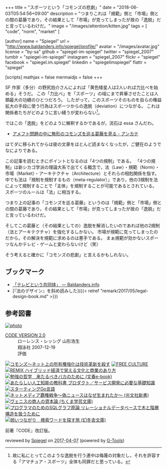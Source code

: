 +++
title = "スポーツという「コモンズの悲劇」"
date = "2018-06-03T05:54:56+09:00"
description = "つまりこれは「規範」側と「市場」側との間の葛藤であり，その結果として「市場」が克ってしまったが故の「逸脱」だと言っているわけだ。"
image = "/images/attention/kitten.jpg"
tags        = [ "code", "norm", "market" ]

[author]
  name      = "Spiegel"
  url       = "http://www.baldanders.info/spiegel/profile/"
  avatar    = "/images/avatar.jpg"
  license   = "by-sa"
  github    = "spiegel-im-spiegel"
  twitter   = "spiegel_2007"
  tumblr    = "spiegel-im-spiegel"
  instagram = "spiegel_2007"
  flickr    = "spiegel"
  facebook  = "spiegel.im.spiegel"
  linkedin  = "spiegelimspiegel"
  flattr    = "spiegel"

[scripts]
  mathjax = false
  mermaidjs = false
+++

SF 作家（多分）の野尻抱介さんによれば「黄色矮星人は2人いれば力比べを始める」そうだ。
この「力比べ」を「スポーツ」の域にまで昇華させたことは人類最大の功績のひとつだろう。
したがって，このスポーツそのものを自らの権益拡大の手段に使う行為はスポーツからの逸脱（deviation）につながる。
これは関係者たちがどのように言い繕うが変わらない[^sp1]。

[^sp1]: 故に私にとってこのような逸脱を行う連中は侮蔑の対象だし，それを許容する「アマチュア・スポーツ」全体も同罪だと思っている。

ではこの「逸脱」をどのように解釈するかであるが，流石は essa さんだわ。

- [アメフト問題の中に無形のコモンズを巡る葛藤を見る - アンカテ](http://d.hatena.ne.jp/essa/20180601/p1)

はてダに移られてからは彼の文章をほとんど読まなくなったが，ご健在のようでなによりである。

この記事を読むときにポイントとなるのは「4つの規制」である。
「4つの規制」は新シカゴ学派の理論大系で出てくる概念で，法（Law）・規範（Norm）・市場（Market）・アーキテクチャ（Architecture）とそれらの相剋関係を指す。
中でも法は「規制を規制するもの（meta-regulator）」であり，他の3規制を法によって規制することで「主体」を規制することが可能であるとされている。
スポーツのルールは「法」に相当する。

つまり上の記事の「コモンズを巡る葛藤」というのは「規範」側と「市場」側との間の葛藤であり，その結果として「市場」が克ってしまったが故の「逸脱」だと言っているわけだ。

そしてこの葛藤と（その結果としての）逸脱を解消したいのであれば他の2規制（法とアーキテクチャ）を強化するしかない。
市場が規範に克ってしまったのだから，その解決を規範に求めるのは悪手である。
まぁ規範が効かないスポーツなんかテレビ・ゲームと変わらないけど（笑）

そう考えると確かに「コモンズの悲劇」と言えるかもしれない。

## ブックマーク

- [「テレビという共同体」 — Baldanders.info](http://www.baldanders.info/spiegel/log2/000307.shtml)
- [『法のデザイン』を斜め読みした]({{< relref "remark/2017/05/legal-design-book.md" >}})

## 参考図書

<div class="hreview" ><a class="item url" href="http://www.amazon.co.jp/exec/obidos/ASIN/B01CYDGUV8/baldandersinf-22/"><img src="https://images-fe.ssl-images-amazon.com/images/I/31Q2jh%2B5SgL._SL160_.jpg" alt="photo" class="photo"  /></a><dl ><dt class="fn"><a class="item url" href="http://www.amazon.co.jp/exec/obidos/ASIN/B01CYDGUV8/baldandersinf-22/">CODE VERSION 2.0</a></dt><dd>ローレンス・レッシグ 山形浩生 </dd><dd>翔泳社 2007-12-19</dd><dd>評価<abbr class="rating" title="5"><img src="http://g-images.amazon.com/images/G/01/detail/stars-5-0.gif" alt="" /></abbr> </dd></dl><p class="similar"><a href="http://www.amazon.co.jp/exec/obidos/ASIN/B01HPIZ24I/baldandersinf-22/" target="_top"><img src="http://images.amazon.com/images/P/B01HPIZ24I.09._SCTHUMBZZZ_.jpg"  alt="コモンズ～ネット上の所有権強化は技術革新を殺す"  /></a> <a href="http://www.amazon.co.jp/exec/obidos/ASIN/B01DJ5VE0W/baldandersinf-22/" target="_top"><img src="http://images.amazon.com/images/P/B01DJ5VE0W.09._SCTHUMBZZZ_.jpg"  alt="FREE CULTURE"  /></a> <a href="http://www.amazon.co.jp/exec/obidos/ASIN/B01DIV9AI0/baldandersinf-22/" target="_top"><img src="http://images.amazon.com/images/P/B01DIV9AI0.09._SCTHUMBZZZ_.jpg"  alt="REMIX ハイブリッド経済で栄える文化と商業のあり方"  /></a> <a href="http://www.amazon.co.jp/exec/obidos/ASIN/B06Y5KFBMM/baldandersinf-22/" target="_top"><img src="http://images.amazon.com/images/P/B06Y5KFBMM.09._SCTHUMBZZZ_.jpg"  alt="勉強の哲学　来たるべきバカのために (文春e-book)"  /></a> <a href="http://www.amazon.co.jp/exec/obidos/ASIN/B01N4MYLFN/baldandersinf-22/" target="_top"><img src="http://images.amazon.com/images/P/B01N4MYLFN.09._SCTHUMBZZZ_.jpg"  alt="あたらしい人工知能の教科書 プロダクト／サービス開発に必要な基礎知識"  /></a> <a href="http://www.amazon.co.jp/exec/obidos/ASIN/B01FH3KRTI/baldandersinf-22/" target="_top"><img src="http://images.amazon.com/images/P/B01FH3KRTI.09._SCTHUMBZZZ_.jpg"  alt="スターティングGo言語"  /></a> <a href="http://www.amazon.co.jp/exec/obidos/ASIN/B01MU9VUTA/baldandersinf-22/" target="_top"><img src="http://images.amazon.com/images/P/B01MU9VUTA.09._SCTHUMBZZZ_.jpg"  alt="ネットメディア覇権戦争～偽ニュースはなぜ生まれたか～ (光文社新書)"  /></a> <a href="http://www.amazon.co.jp/exec/obidos/ASIN/B00ETNHZJS/baldandersinf-22/" target="_top"><img src="http://images.amazon.com/images/P/B00ETNHZJS.09._SCTHUMBZZZ_.jpg"  alt="ヴェニスの商人の資本論 (ちくま学芸文庫)"  /></a> <a href="http://www.amazon.co.jp/exec/obidos/ASIN/B01LWTQFDN/baldandersinf-22/" target="_top"><img src="http://images.amazon.com/images/P/B01LWTQFDN.09._SCTHUMBZZZ_.jpg"  alt="プログラマのためのSQLグラフ原論 リレーショナルデータベースで木と階層構造を扱うために"  /></a> <a href="http://www.amazon.co.jp/exec/obidos/ASIN/B01J7Q5LB0/baldandersinf-22/" target="_top"><img src="http://images.amazon.com/images/P/B01J7Q5LB0.09._SCTHUMBZZZ_.jpg"  alt="弱いつながり　検索ワードを探す旅 (幻冬舎文庫)"  /></a> </p>
<p class="description">前著『CODE』改訂版。</p>
<p class="gtools" >reviewed by <a href='#maker' class='reviewer'>Spiegel</a> on <abbr class="dtreviewed" title="2017-04-07">2017-04-07</abbr> (powered by <a href="http://www.goodpic.com/mt/aws/index.html" >G-Tools</a>)</p>
</div>
